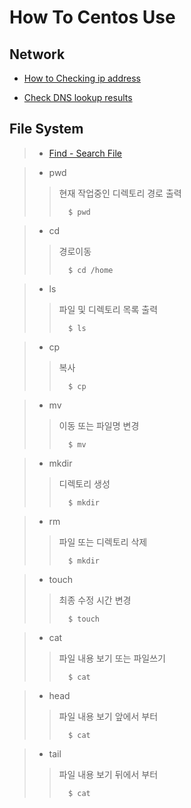 # How To Centos Use


## Network
- [How to Checking ip address](./how_to_checking_ip_address.md)  

- [Check DNS lookup results](./check_dns_lookup_results.md)


## File System

>  - [Find - Search File](./search_file.md) 

>  - pwd
>  >현재 작업중인 디렉토리 경로 출력
>  >```
>  >   $ pwd
>  >```

>  - cd
>  >경로이동
>  >```
>  >   $ cd /home
>  >```

>  - ls
>  >파일 및 디렉토리 목록 출력
>  >```
>  >   $ ls
>  >```

>  - cp
>  >복사
>  >```
>  >   $ cp
>  >```

>  - mv
>  >이동 또는 파일명 변경
>  >```
>  >   $ mv
>  >```

>  - mkdir
>  >디렉토리 생성
>  >```
>  >   $ mkdir
>  >```

>  - rm
>  >파일 또는 디렉토리 삭제
>  >```
>  >   $ mkdir
>  >```

>  - touch
>  >최종 수정 시간 변경
>  >```
>  >   $ touch
>  >```

>  - cat
>  >파일 내용 보기 또는 파일쓰기
>  >```
>  >   $ cat
>  >```

>  - head
>  >파일 내용 보기 앞에서 부터
>  >```
>  >   $ cat
>  >```

>  - tail
>  >파일 내용 보기 뒤에서 부터
>  >```
>  >   $ cat
>  >```







